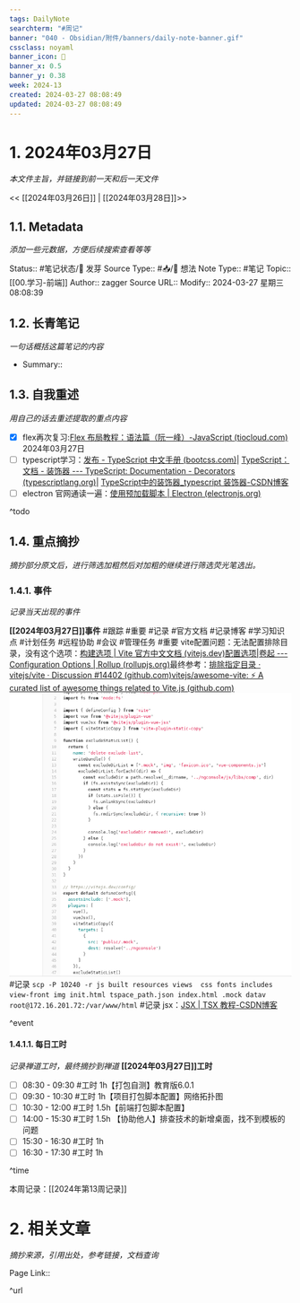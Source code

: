 ```yaml
---
tags: DailyNote
searchterm: "#周记"
banner: "040 - Obsidian/附件/banners/daily-note-banner.gif"
cssclass: noyaml
banner_icon: 💌
banner_x: 0.5
banner_y: 0.38
week: 2024-13
created: 2024-03-27 08:08:49
updated: 2024-03-27 08:08:49
---
```


# 1. 2024年03月27日

_本文件主旨，并链接到前一天和后一天文件_

<< [[2024年03月26日]] | [[2024年03月28日]]>>

## 1.1. Metadata

_添加一些元数据，方便后续搜索查看等等_

Status:: #笔记状态/🌱 发芽
Source Type:: #📥/💭 想法 
Note Type:: #笔记
Topic:: [[00.学习-前端]]
Author:: zagger
Source URL::
Modify:: 2024-03-27 星期三 08:08:39

## 1.2. 长青笔记

_一句话概括这篇笔记的内容_

- Summary::

## 1.3. 自我重述

_用自己的话去重述提取的重点内容_

- [x] flex再次复习:[Flex 布局教程：语法篇（阮一峰）-JavaScript (tiocloud.com)](https://www.tiocloud.com/2/blog/1400359280439336960?type=screen-category) 2024年03月27日
- [ ] typescript学习：[发布 - TypeScript 中文手册 (bootcss.com)](https://typescript.bootcss.com/declaration-files/publishing.html)| [TypeScript：文档 - 装饰器 --- TypeScript: Documentation - Decorators (typescriptlang.org)](https://www.typescriptlang.org/docs/handbook/decorators.html)| [TypeScript中的装饰器_typescript 装饰器-CSDN博客](https://blog.csdn.net/jieyucx/article/details/131388299)
- [ ] electron 官网通读一遍：[使用预加载脚本 | Electron (electronjs.org)](https://www.electronjs.org/zh/docs/latest/tutorial/tutorial-preload)

^todo

## 1.4. 重点摘抄

_摘抄部分原文后，进行筛选加粗然后对加粗的继续进行筛选荧光笔选出。_

### 1.4.1. 事件

_记录当天出现的事件_

**[[2024年03月27日]]事件** 
#跟踪 #重要 #记录 #官方文档 #记录博客 #学习知识点 #计划任务 #远程协助 #会议 #管理任务
#重要 vite配置问题：无法配置排除目录，没有这个选项：[构建选项 | Vite 官方中文文档 (vitejs.dev)](https://cn.vitejs.dev/config/build-options.html#build-rollupoptions)[配置选项|卷起 --- Configuration Options | Rollup (rollupjs.org)](https://rollupjs.org/configuration-options/#advanced-functionality)最终参考：[排除指定目录 · vitejs/vite · Discussion #14402 (github.com)](https://github.com/vitejs/vite/discussions/14402)[vitejs/awesome-vite: ⚡️ A curated list of awesome things related to Vite.js (github.com)](https://github.com/vitejs/awesome-vite#plugins)![image.png](https://raw.githubusercontent.com/zaggerj/obsidian_picgo/main/obsidian/20240327114035.png)
#记录 `scp -P 10240 -r js built resources views  css fonts includes view-front img init.html tspace_path.json index.html .mock datav root@172.16.201.72:/var/www/html`
#记录 jsx：[JSX | TSX 教程-CSDN博客](https://blog.csdn.net/mChales_Liu/article/details/117255242)

^event

#### 1.4.1.1. 每日工时

_记录禅道工时，最终摘抄到禅道_
**[[2024年03月27日]]工时**
- [ ] 08:30 - 09:30 #工时 1h【打包自测】教育版6.0.1 
- [ ] 09:30 - 10:30 #工时 1h【项目打包脚本配置】网络拓扑图 
- [ ] 10:30 - 12:00 #工时 1.5h【前端打包脚本配置】
- [ ] 14:00 - 15:30 #工时 1.5h 【协助他人】排查技术的新增桌面，找不到模板的问题
- [ ] 15:30 - 16:30 #工时 1h
- [ ] 16:30 - 17:30 #工时 1h

^time

本周记录：[[2024年第13周记录]]

# 2. 相关文章

_摘抄来源，引用出处，参考链接，文档查询_

Page Link::

^url

